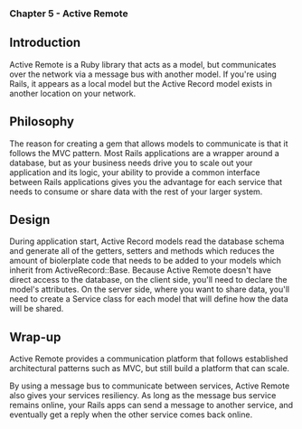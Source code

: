 ### Chapter 5 - Active Remote

## Introduction

Active Remote is a Ruby library that acts as a model, but communicates over the network via a message bus with another model. If you're using Rails, it appears as a local model but the Active Record model exists in another location on your network.

## Philosophy

The reason for creating a gem that allows models to communicate is that it follows the MVC pattern. Most Rails applications are a wrapper around a database, but as your business needs drive you to scale out your application and its logic, your ability to provide a common interface between Rails applications gives you the advantage for each service that needs to consume or share data with the rest of your larger system.

## Design

During application start, Active Record models read the database schema and generate all of the getters, setters and methods which reduces the amount of biolerplate code that needs to be added to your models which inherit from ActiveRecord::Base. Because Active Remote doesn't have direct access to the database, on the client side, you'll need to declare the model's attributes. On the server side, where you want to share data, you'll need to create a Service class for each model that will define how the data will be shared.

## Wrap-up

Active Remote provides a communication platform that follows established architectural patterns such as MVC, but still build a platform that can scale.

By using a message bus to communicate between services, Active Remote also gives your services resiliency. As long as the message bus service remains online, your Rails apps can send a message to another service, and eventually get a reply when the other service comes back online.

